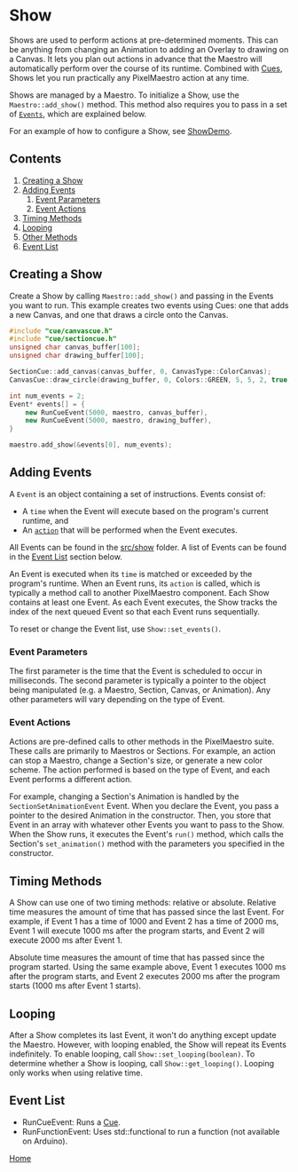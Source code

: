 # Show
Shows are used to perform actions at pre-determined moments. This can be anything from changing an Animation to adding an Overlay to drawing on a Canvas. It lets you plan out actions in advance that the Maestro will automatically perform over the course of its runtime. Combined with [Cues](cue.md), Shows let you run practically any PixelMaestro action at any time.

Shows are managed by a Maestro. To initialize a Show, use the `Maestro::add_show()` method. This method also requires you to pass in a set of [`Events`](#adding-events), which are explained below.

For an example of how to configure a Show, see [ShowDemo](../gui/demo/showdemo.cpp).

## Contents
1. [Creating a Show](#creating-a-show)
2. [Adding Events](#adding-events)
	1. [Event Parameters](#event-parameters)
	2. [Event Actions](#event-actions)
3. [Timing Methods](#timing-methods)
4. [Looping](#looping)
5. [Other Methods](#other-methods)
6. [Event List](#event-list)

## Creating a Show
Create a Show by calling `Maestro::add_show()` and passing in the Events you want to run. This example creates two events using Cues: one that adds a new Canvas, and one that draws a circle onto the Canvas.

```c++
#include "cue/canvascue.h"
#include "cue/sectioncue.h"
unsigned char canvas_buffer[100];
unsigned char drawing_buffer[100];

SectionCue::add_canvas(canvas_buffer, 0, CanvasType::ColorCanvas);
CanvasCue::draw_circle(drawing_buffer, 0, Colors::GREEN, 5, 5, 2, true);

int num_events = 2;
Event* events[] = {
	new RunCueEvent(5000, maestro, canvas_buffer),
	new RunCueEvent(5000, maestro, drawing_buffer),
}

maestro.add_show(&events[0], num_events);
```

## Adding Events
A `Event` is an object containing a set of instructions. Events consist of:
* A `time` when the Event will execute based on the program's current runtime, and
* An [`action`](#event-actions) that will be performed when the Event executes.

All Events can be found in the [src/show](../src/show) folder. A list of Events can be found in the [Event List](#event-list) section below.

An Event is executed when its `time` is matched or exceeded by the program's runtime. When an Event runs, its `action` is called, which is typically a method call to another PixelMaestro component. Each Show contains at least one Event. As each Event executes, the Show tracks the index of the next queued Event so that each Event runs sequentially.

To reset or change the Event list, use `Show::set_events()`.

### Event Parameters
The first parameter is the time that the Event is scheduled to occur in milliseconds. The second parameter is typically a pointer to the object being manipulated (e.g. a Maestro, Section, Canvas, or Animation). Any other parameters will vary depending on the type of Event.

### Event Actions
Actions are pre-defined calls to other methods in the PixelMaestro suite. These calls are primarily to Maestros or Sections. For example, an action can stop a Maestro, change a Section's size, or generate a new color scheme. The action performed is based on the type of Event, and each Event performs a different action.

For example, changing a Section's Animation is handled by the `SectionSetAnimationEvent` Event. When you declare the Event, you pass a pointer to the desired Animation in the constructor. Then, you store that Event in an array with whatever other Events you want to pass to the Show. When the Show runs, it executes the Event's `run()` method, which calls the Section's `set_animation()` method with the parameters you specified in the constructor.

## Timing Methods
A Show can use one of two timing methods: relative or absolute. Relative time measures the amount of time that has passed since the last Event. For example, if Event 1 has a time of 1000 and Event 2 has a time of 2000 ms, Event 1 will execute 1000 ms after the program starts, and Event 2 will execute 2000 ms after Event 1.

Absolute time measures the amount of time that has passed since the program started. Using the same example above, Event 1 executes 1000 ms after the program starts, and Event 2 executes 2000 ms after the program starts (1000 ms after Event 1 starts).

## Looping
After a Show completes its last Event, it won't do anything except update the Maestro. However, with looping enabled, the Show will repeat its Events indefinitely. To enable looping, call `Show::set_looping(boolean)`. To determine whether a Show is looping, call `Show::get_looping()`. Looping only works when using relative time.

## Event List
* RunCueEvent: Runs a [Cue](#cue.md).
* RunFunctionEvent: Uses std::functional to run a function (not available on Arduino).

[Home](README.md)
